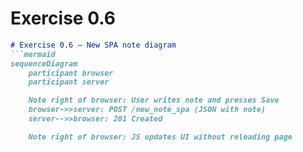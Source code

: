 # Exercise 0.6
```md
# Exercise 0.6 – New SPA note diagram
```mermaid
sequenceDiagram
    participant browser
    participant server

    Note right of browser: User writes note and presses Save
    browser->>server: POST /new_note_spa (JSON with note)
    server-->>browser: 201 Created

    Note right of browser: JS updates UI without reloading page
